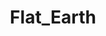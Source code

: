 ---
title: Flat_Earth
crosslinks:
- youtubefactsbot
- flatearth
- theworldisflat
- DebateFlatEarth
- space
- youtubot
- livven
- u_imguralbumbot
- shitdenierssay
- OurFlatWorld
- alotabot
- HighQualityGifs
- aliens
- debateflatearth
- OurWorldIsFlat
- askscience
- anti_gif_bot
- interestingasfuck
- spaceengine
- EarthPorn
---